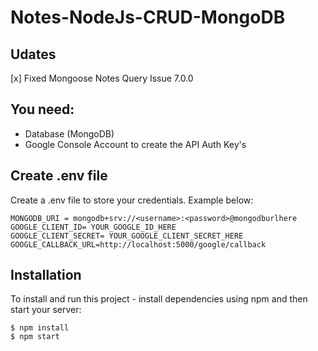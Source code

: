 # Notes-NodeJs-CRUD-MongoDB

## Udates

[x] Fixed Mongoose Notes Query Issue 7.0.0

## You need:

- Database (MongoDB)
- Google Console Account to create the API Auth Key's

## Create .env file

Create a .env file to store your credentials. Example below:

```
MONGODB_URI = mongodb+srv://<username>:<password>@mongodburlhere
GOOGLE_CLIENT_ID= YOUR_GOOGLE_ID_HERE
GOOGLE_CLIENT_SECRET= YOUR_GOOGLE_CLIENT_SECRET_HERE
GOOGLE_CALLBACK_URL=http://localhost:5000/google/callback
```

## Installation

To install and run this project - install dependencies using npm and then start your server:

```
$ npm install
$ npm start
```
